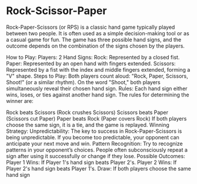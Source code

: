 # Rock-Scissor-Paper

Rock-Paper-Scissors (or RPS) is a classic hand game typically played between two people. It is often used as a simple decision-making tool or as a casual game for fun. The game has three possible hand signs, and the outcome depends on the combination of the signs chosen by the players.

How to Play:
Players: 2
Hand Signs:
Rock: Represented by a closed fist.
Paper: Represented by an open hand with fingers extended.
Scissors: Represented by a fist with the index and middle fingers extended, forming a "V" shape.
Steps to Play:
Both players count aloud: "Rock, Paper, Scissors, Shoot!" (or a similar rhythm).
On the word "Shoot," both players simultaneously reveal their chosen hand sign.
Rules:
Each hand sign either wins, loses, or ties against another hand sign. The rules for determining the winner are:

Rock beats Scissors (Rock crushes Scissors)
Scissors beats Paper (Scissors cut Paper)
Paper beats Rock (Paper covers Rock)
If both players choose the same sign, it is a tie, and the game is replayed.
Winning Strategy:
Unpredictability: The key to success in Rock-Paper-Scissors is being unpredictable. If you become too predictable, your opponent can anticipate your next move and win.
Pattern Recognition: Try to recognize patterns in your opponent’s choices. People often subconsciously repeat a sign after using it successfully or change if they lose.
Possible Outcomes:
Player 1 Wins: If Player 1's hand sign beats Player 2's.
Player 2 Wins: If Player 2's hand sign beats Player 1's.
Draw: If both players choose the same hand sign
